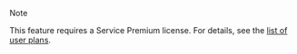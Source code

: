 <!-- markdownlint-disable-file MD041 -->
> [!NOTE]
> This feature requires a Service Premium license. For details, see the [list of user plans][1].

<!-- Referenced links -->
[1]: https://docs.superoffice.com/en/admin/license/user-plans.html
